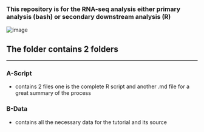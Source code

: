 ### This repository is for the RNA-seq analysis either primary analysis (bash) or secondary downstream analysis (R)
![image](https://github.com/user-attachments/assets/47df049c-adf3-42bf-b7e7-a7fba7bc8ed1)
## The folder contains 2 folders
***
### A-Script
  - contains 2 files one is the complete R script and another .md file for a great summary of the process
### B-Data
  - contains all the necessary data for the tutorial and its source
